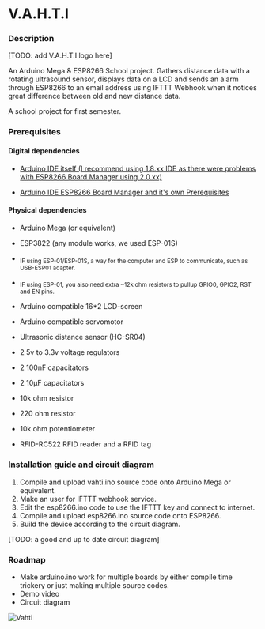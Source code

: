 
# V.A.H.T.I


### Description

[TODO: add V.A.H.T.I logo here]

An Arduino Mega & ESP8266 School project. Gathers distance data with a rotating ultrasound sensor, displays data on a LCD and sends an alarm through ESP8266 to an email address using IFTTT Webhook when it notices great difference between old and new distance data. 

A school project for first semester.

  

### Prerequisites

#### Digital dependencies

-  <a  href="https://www.arduino.cc/en/software">Arduino IDE itself (I recommend using 1.8.xx IDE as there were problems with ESP8266 Board Manager using 2.0.xx)</a>

-  <a  href="https://arduino-esp8266.readthedocs.io/en/latest/installing.html">Arduino IDE ESP8266 Board Manager and it's own Prerequisites</a>

  
  #### Physical dependencies

- Arduino Mega (or equivalent)

- ESP3822 (any module works, we used ESP-01S)

-  <sub>IF using ESP-01/ESP-01S, a way for the computer and ESP to communicate, such as USB-ESP01 adapter.</sub>
-  <sub>IF using ESP-01, you also need extra ~12k ohm resistors to pullup GPIO0, GPIO2, RST and EN pins.</sub>

- Arduino compatible 16*2 LCD-screen
- Arduino compatible servomotor
- Ultrasonic distance sensor (HC-SR04)
- 2 5v to 3.3v voltage regulators
- 2 100nF capacitators
- 2 10µF capacitators
- 10k ohm resistor
- 220 ohm resistor
- 10k ohm potentiometer
- RFID-RC522 RFID reader and a RFID tag

  
### Installation guide and circuit diagram
1. Compile and upload vahti.ino source code onto Arduino Mega or equivalent.
2. Make an user for IFTTT webhook service.
3. Edit the esp8266.ino code to use the IFTTT key and connect to internet.
4. Compile and upload esp8266.ino source code onto ESP8266.
5. Build the device according to the circuit diagram.

[TODO: a good and up to date circuit diagram] 

### Roadmap
- Make arduino.ino work for multiple boards by either compile time trickery or just making multiple source codes.
- Demo video
- Circuit diagram

![Vahti](https://github.com/SakRoi/V.A.H.T.I/blob/main/vahti.png)
